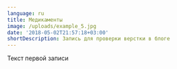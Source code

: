 ```yaml
---
language: ru
title: Медикаменты
image: /uploads/example_5.jpg
date: '2018-05-02T21:57:18+03:00'
shortDescription: Запись для проверки верстки в блоге
---
```

Текст первой записи
